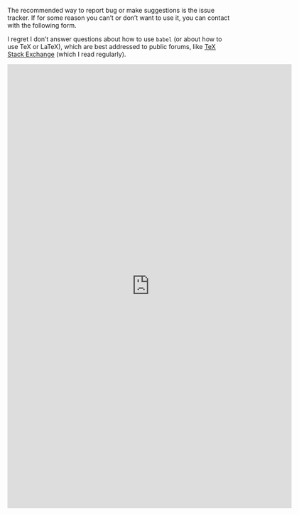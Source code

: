 The recommended way to report bug or make suggestions is the issue
tracker. If for some reason you can’t or don’t want to use it, you can
contact with the following form. 

I regret I don’t answer questions about how to use `babel` (or about
how to use TeX or LaTeX), which are best addressed to public forums,
like <a href="https://tex.stackexchange.com/">TeX Stack Exchange</a>
(which I read regularly).

 <iframe src="https://docs.google.com/forms/d/e/1FAIpQLSd17Nn6p51we43czXh4anGL6anR_TjGAuVu4sG06XWTa_LqZg/viewform?embedded=true" width="640" height="1000" frameborder="0" marginheight="0" marginwidth="0">Loading…</iframe>
